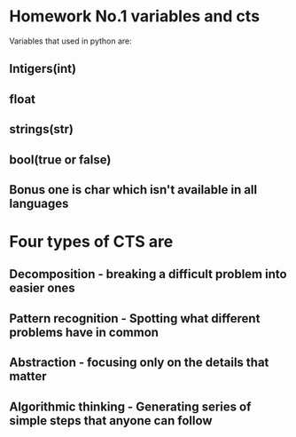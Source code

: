 # Homework No.1 variables and cts
Variables that used in python are: 
## Intigers(int) 
## float
## strings(str) 
## bool(true or false) 
## Bonus one is char which isn't available in all languages
# Four types of CTS are 
## Decomposition - breaking a difficult problem into easier ones
## Pattern recognition - Spotting what different problems have in common 
## Abstraction - focusing only on the details that matter
## Algorithmic thinking - Generating series of simple steps that anyone can follow
